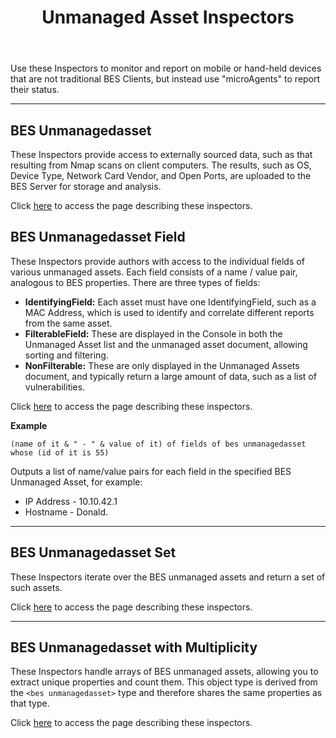 ﻿---
title: Unmanaged Asset Inspectors
---

Use these Inspectors to monitor and report on mobile or hand-held devices that are not traditional BES Clients, 
but instead use "microAgents" to report their status.

---

## BES Unmanagedasset

These Inspectors provide access to externally sourced data, such as that resulting from Nmap scans on client computers. 
The results, such as OS, Device Type, Network Card Vendor, and Open Ports, are uploaded to the BES Server for storage and analysis.

Click [here](/relevance/reference/bes-unmanagedasset.html) to access the page describing these inspectors.

## BES Unmanagedasset Field

These Inspectors provide authors with access to the individual fields of various unmanaged assets. 
Each field consists of a name / value pair, analogous to BES properties. There are three types of fields: 
* **IdentifyingField:** Each asset must have one IdentifyingField, such as a MAC Address, which is used to identify and correlate different reports from the same asset. 
* **FilterableField:** These are displayed in the Console in both the Unmanaged Asset list and the unmanaged asset document, allowing sorting and filtering. 
* **NonFilterable:** These are only displayed in the Unmanaged Assets document, and typically return a large amount of data, such as a list of vulnerabilities.

Click [here](/relevance/reference/bes-unmanagedasset-field.html) to access the page describing these inspectors.

**Example**

```relevance
(name of it & " - " & value of it) of fields of bes unmanagedasset whose (id of it is 55)
```

Outputs a list of name/value pairs for each field in the specified BES Unmanaged Asset, for example: 
* IP Address - 10.10.42.1 
* Hostname - Donald.

---

## BES Unmanagedasset Set

These Inspectors iterate over the BES unmanaged assets and return a set of such assets.

Click [here](/relevance/reference/bes-unmanagedasset-set.html) to access the page describing these inspectors.

---

## BES Unmanagedasset with Multiplicity

These Inspectors handle arrays of BES unmanaged assets, allowing you to extract unique properties and count them.
This object type is derived from the `<bes unmanagedasset>` type and therefore shares the same properties as that type.

Click [here](/relevance/reference/bes-unmanagedasset-with-multiplicity.html) to access the page describing these inspectors.
